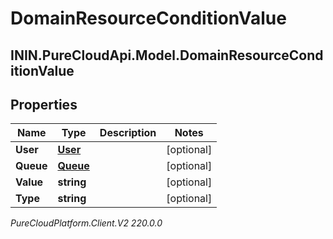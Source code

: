 # DomainResourceConditionValue

## ININ.PureCloudApi.Model.DomainResourceConditionValue

## Properties

|Name | Type | Description | Notes|
|------------ | ------------- | ------------- | -------------|
| **User** | [**User**](User) |  | [optional] |
| **Queue** | [**Queue**](Queue) |  | [optional] |
| **Value** | **string** |  | [optional] |
| **Type** | **string** |  | [optional] |



_PureCloudPlatform.Client.V2 220.0.0_
